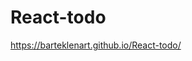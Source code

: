 # React-todo
<a href="https://barteklenart.github.io/React-todo/" target="_blank">https://barteklenart.github.io/React-todo/</a>

